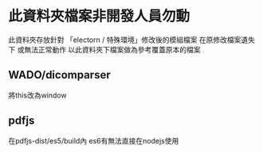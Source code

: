 # 此資料夾檔案非開發人員勿動
此資料夾存放針對 「electorn / 特殊環境」修改後的模組檔案
在原修改檔案遺失下 或無法正常動作 以此資料夾下檔案做為參考覆蓋原本的檔案

## WADO/dicomparser
將this改為window
## pdfjs
在pdfjs-dist/es5/build內 es6有無法直接在nodejs使用